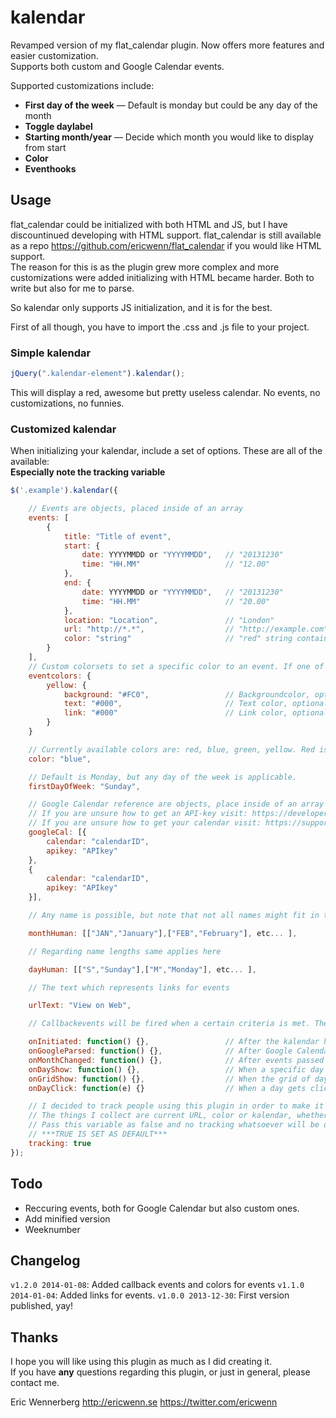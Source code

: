 kalendar
========

Revamped version of my flat_calendar plugin. Now offers more features and easier customization.  
Supports both custom and Google Calendar events. 

Supported customizations include:  
* __First day of the week__ — Default is monday but could be any day of the month
* __Toggle daylabel__
* __Starting month/year__ — Decide which month you would like to display from start
* __Color__
* __Eventhooks__

Usage
-------

flat_calendar could be initialized with both HTML and JS, but I have discountinued developing with HTML support. flat_calendar is still available as a repo https://github.com/ericwenn/flat_calendar if you would like HTML support.  
The reason for this is as the plugin grew more complex and more customizations were added initializing with HTML became harder. Both to write but also for me to parse.

So kalendar only supports JS initialization, and it is for the best.

First of all though, you have to import the .css and .js file to your project.

### Simple kalendar

```javascript
jQuery(".kalendar-element").kalendar();	
```
This will display a red, awesome but pretty useless calendar. No events, no customizations, no funnies.

### Customized kalendar

When initializing your kalendar, include a set of options. These are all of the available:  
__Especially note the tracking variable__
```javascript
$('.example').kalendar({

	// Events are objects, placed inside of an array
	events: [
		{
			title: "Title of event",
			start: {
				date: YYYYMMDD or "YYYYMMDD",	// "20131230"
				time: "HH.MM"					// "12.00"
			},
			end: {
				date: YYYYMMDD or "YYYYMMDD",	// "20131230"
				time: "HH.MM"					// "20.00"
			},
			location: "Location",				// "London"
			url: "http://*.*",					// "http://example.com"
			color: "string"						// "red" string containing reference to the eventcolorsobject
		}
	],
	// Custom colorsets to set a specific color to an event. If one of the three variables isn’t set the inherit value will be used.
	eventcolors: {
		yellow: {
			background: "#FC0",					// Backgroundcolor, optional
			text: "#000",						// Text color, optional
			link: "#000"						// Link color, optional
		}
	}

	// Currently available colors are: red, blue, green, yellow. Red is the default.
	color: "blue",

	// Default is Monday, but any day of the week is applicable.
	firstDayOfWeek: "Sunday",

	// Google Calendar reference are objects, place inside of an array to support multiple calendars.
	// If you are unsure how to get an API-key visit: https://developers.google.com/google-apps/calendar/firstapp
	// If you are unsure how to get your calendar visit: https://support.google.com/calendar/answer/63962?hl=en
	googleCal: [{
		calendar: "calendarID",
		apikey: "APIkey"
	},
	{
		calendar: "calendarID",
		apikey: "APIkey"
	}],

	// Any name is possible, but note that not all names might fit in the UI

	monthHuman: [["JAN","January"],["FEB","February"], etc... ],

	// Regarding name lengths same applies here

	dayHuman: [["S","Sunday"],["M","Monday"], etc... ],

	// The text which represents links for events

	urlText: "View on Web",

	// Callbackevents will be fired when a certain criteria is met. The following are the currently supported events

	onInitiated: function() {},					// After the kalendar have been fully initiated. E.g when everything is loaded
	onGoogleParsed: function() {},				// After Google Calendar events, if they exist, have been parsed
	onMonthChanged: function() {},				// After events passed to the plugin have been parsed
	onDayShow: function() {},					// When a specific day have started to load. E.g when a day with an event attached to it is clicked
	onGridShow: function() {},					// When the grid of days have started to load. E.g when a specific dayview have been cancelled
	onDayClick: function(e) {}					// When a day gets clicked, no matter if it contains any event or not. Passed to this function is whether the day 												 is from this month or if it’s the current day. This can be accessed in the variable e.data.info

	// I decided to track people using this plugin in order to make it even better. 
	// The things I collect are current URL, color or kalendar, whether you decided to show days or not and your selected first day of the week.
	// Pass this variable as false and no tracking whatsoever will be done.
	// ***TRUE IS SET AS DEFAULT*** 
	tracking: true
});

```

Todo
-----
* Reccuring events, both for Google Calendar but also custom ones.
* Add minified version
* Weeknumber


Changelog
----
`v1.2.0 2014-01-08`: Added callback events and colors for events
`v1.1.0 2014-01-04`: Added links for events.
`v1.0.0 2013-12-30`: First version published, yay!


Thanks
-----
I hope you will like using this plugin as much as I did creating it.  
If you have __any__ questions regarding this plugin, or just in general, please contact me.


Eric Wennerberg
http://ericwenn.se
https://twitter.com/ericwenn